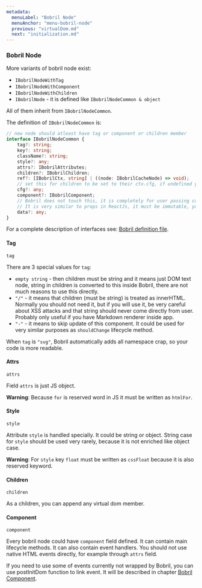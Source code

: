 ```yaml
---
metadata:
  menuLabel: "Bobril Node"
  menuAnchor: "menu-bobril-node"
  previous: "virtualDom.md"
  next: "initialization.md"
---
```


<h3 id='menu-bobril-node'>Bobril Node</h3>

More variants of bobril node exist: 
* `IBobrilNodeWithTag`
* `IBobrilNodeWithComponent`
* `IBobrilNodeWithChildren`
* `IBobrilNode` - it is defined like `IBobrilNodeCommon & object`

All of them inherit from `IBobrilNodeCommon`.

The definition of `IBobrilNodeCommon` is:

```typescript
// new node should atleast have tag or component or children member
interface IBobrilNodeCommon {
    tag?: string;
    key?: string;
    className?: string;
    style?: any;
    attrs?: IBobrilAttributes;
    children?: IBobrilChildren;
    ref?: [IBobrilCtx, string] | ((node: IBobrilCacheNode) => void);
    // set this for children to be set to their ctx.cfg, if undefined your own ctx.cfg will be used anyway
    cfg?: any;
    component?: IBobrilComponent;
    // Bobril does not touch this, it is completely for user passing custom data to component
    // It is very similar to props in ReactJs, it must be immutable, you have access to this through ctx.data
    data?: any;
}
```

For a complete description of interfaces see: [Bobril definition file](https://github.com/Bobris/Bobril/blob/master/dist/bobril.d.ts).

#### Tag 

`tag`

There are 3 special values for `tag`: 
  * `empty string` - then children must be string and it means just DOM text node,
string in children is converted to this inside Bobril, there are not much reasons to use this directly.
  * `"/"` - it means that children (must be string) is treated as innerHTML. 
Normally you should not need it, but if you will use it, be very careful about XSS attacks and that string should never come directly from user. Probably only useful if you have Markdown renderer inside app.
  * `"-"` - it means to skip update of this component. It could be used for very similar purposes as `shouldChange` lifecycle method.

When `tag` is `"svg"`, Bobril automatically adds all namespace crap, so your code is more readable.

#### Attrs

`attrs`

Field `attrs` is just JS object. 

**Warning**: Because `for` is reserved word in JS it must be written as `htmlFor`.

#### Style

`style`

Attribute `style` is handled specially. It could be string or object. String case for `style` should be used very rarely, because it is not enriched like object case. 

**Warning**: For `style` key `float` must be written as `cssFloat` because it is also reserved keyword.

#### Children

`children`

As a children, you can append any virtual dom member. 

#### Component

`component`

Every bobril node could have `component` field defined.  It can contain main lifecycle methods. 
It can also contain event handlers. You should not use native HTML events directly, for example through `attrs` field. 

If you need to use some of events currently not wrapped by Bobril, you can use 
postInitDom function to link event. It will be described in chapter [Bobril Component](#menu-bobril-component).